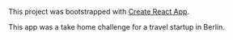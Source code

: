 This project was bootstrapped with [Create React App](https://github.com/facebookincubator/create-react-app).

This app was a take home challenge for a travel startup in Berlin.